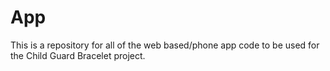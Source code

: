 # App
This is a repository for all of the web based/phone app code to be used for the Child Guard Bracelet project.

